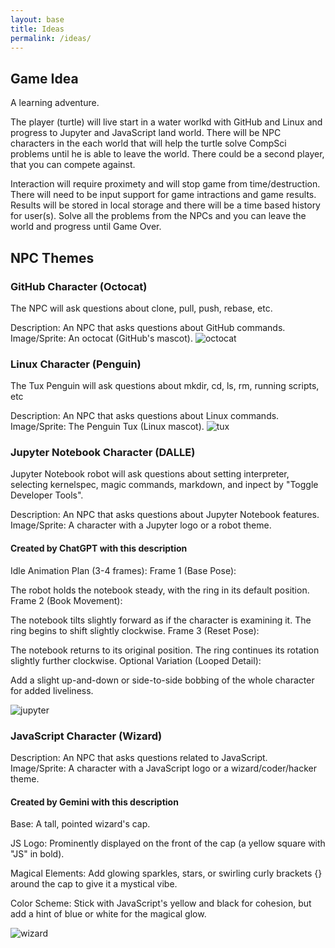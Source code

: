 ```yaml
---
layout: base 
title: Ideas
permalink: /ideas/
---
```


## Game Idea

A learning adventure.

The player (turtle) will live start in a water worlkd with GitHub and Linux and progress to Jupyter and JavaScript land world.  There will be NPC characters in the each world that will help the turtle solve CompSci problems until he is able to leave the world.  There could be a second player, that you can compete against.

Interaction will require proximety and will stop game from time/destruction.  There will need to be input support for game intractions and game results.  Results will be stored in local storage and there will be a time based history for user(s).  Solve all the problems from the NPCs and you can leave the world and progress until Game Over.

## NPC Themes

### GitHub Character (Octocat)

The NPC will ask questions about clone, pull, push, rebase, etc.

Description: An NPC that asks questions about GitHub commands.
Image/Sprite: An octocat (GitHub's mascot).
![octocat]({{site.baseurl}}/images/rpg/octocat.png)

### Linux Character (Penguin)

The Tux Penguin will ask questions about mkdir, cd, ls, rm, running scripts, etc

Description: An NPC that asks questions about Linux commands.
Image/Sprite: The Penguin Tux (Linux mascot).
![tux]({{site.baseurl}}/images/rpg/tux.png)

### Jupyter Notebook Character (DALLE)

Jupyter Notebook robot will ask questions about setting interpreter, selecting kernelspec,  magic commands, markdown, and inpect by "Toggle Developer Tools".

Description: An NPC that asks questions about Jupyter Notebook features.
Image/Sprite: A character with a Jupyter logo or a robot theme.

#### Created by ChatGPT with this description

Idle Animation Plan (3-4 frames):
Frame 1 (Base Pose):

The robot holds the notebook steady, with the ring in its default position.
Frame 2 (Book Movement):

The notebook tilts slightly forward as if the character is examining it.
The ring begins to shift slightly clockwise.
Frame 3 (Reset Pose):

The notebook returns to its original position.
The ring continues its rotation slightly further clockwise.
Optional Variation (Looped Detail):

Add a slight up-and-down or side-to-side bobbing of the whole character for added liveliness.

![jupyter]({{site.baseurl}}/images/rpg/jupyter.webp)

### JavaScript Character (Wizard)

Description: An NPC that asks questions related to JavaScript.
Image/Sprite: A character with a JavaScript logo or a wizard/coder/hacker theme.

#### Created by Gemini with this description

Base: A tall, pointed wizard's cap.

JS Logo: Prominently displayed on the front of the cap (a yellow square with "JS" in bold).

Magical Elements: Add glowing sparkles, stars, or swirling curly brackets {} around the cap to give it a mystical vibe.

Color Scheme: Stick with JavaScript's yellow and black for cohesion, but add a hint of blue or white for the magical glow.


![wizard]({{site.baseurl}}/images/rpg/wizard.jpeg)
